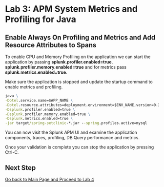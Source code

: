 # Lab 3: APM System Metrics and Profiling for Java

## Enable Always On Profiling and Metrics and Add Resource Attributes to Spans

To enable CPU and Memory Profiling on the application we can start the application by passing **splunk.profiler.enabled=true**, **splunk.profiler.memory.enabled=true** and for metrics pass **splunk.metrics.enabled=true**.

Make sure the application is stopped and update the startup command to enable metrics and profiling.

```cmd
java \
-Dotel.service.name=$APP_NAME \
-Dotel.resource.attributes=deployment.environment=$ENV_NAME,version=0.314 \
-Dsplunk.profiler.enabled=true \
-Dsplunk.profiler.memory.enabled=true \
-Dsplunk.metrics.enabled=true \
-jar target/spring-petclinic-*.jar --spring.profiles.active=mysql
```

You can now visit the Splunk APM UI and examine the application components, traces, profiling, DB Query performance and metrics.

Once your validation is complete you can stop the application by pressing Ctrl-C.

## Next Step

[Go back to Main Page and Proceed to Lab 4](README.md)
